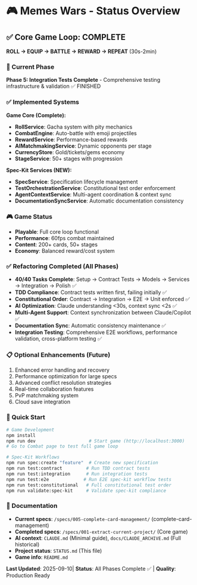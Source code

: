# 🎮 Memes Wars - Status Overview

## ✅ Core Game Loop: COMPLETE
**ROLL → EQUIP → BATTLE → REWARD → REPEAT** (30s-2min)

### 🎯 Current Phase  
**Phase 5: Integration Tests Complete** - Comprehensive testing infrastructure & validation ✅ FINISHED

### ✅ Implemented Systems
**Game Core (Complete):**
- **RollService**: Gacha system with pity mechanics
- **CombatEngine**: Auto-battle with emoji projectiles  
- **RewardService**: Performance-based rewards
- **AIMatchmakingService**: Dynamic opponents per stage
- **CurrencyStore**: Gold/tickets/gems economy
- **StageService**: 50+ stages with progression

**Spec-Kit Services (NEW):**
- **SpecService**: Specification lifecycle management
- **TestOrchestrationService**: Constitutional test order enforcement
- **AgentContextService**: Multi-agent coordination & context sync
- **DocumentationSyncService**: Automatic documentation consistency

### 🎮 Game Status
- **Playable**: Full core loop functional
- **Performance**: 60fps combat maintained
- **Content**: 200+ cards, 50+ stages
- **Economy**: Balanced reward/cost system

### ✅ Refactoring Completed (All Phases)
- **40/40 Tasks Complete**: Setup → Contract Tests → Models → Services → Integration → Polish ✅
- **TDD Compliance**: Contract tests written first, failing initially ✅
- **Constitutional Order**: Contract → Integration → E2E → Unit enforced ✅  
- **AI Optimization**: Claude understanding <30s, context sync <2s ✅
- **Multi-Agent Support**: Context synchronization between Claude/Copilot ✅
- **Documentation Sync**: Automatic consistency maintenance ✅
- **Integration Testing**: Comprehensive E2E workflows, performance validation, cross-platform testing ✅

### 📋 Optional Enhancements (Future)
1. Enhanced error handling and recovery
2. Performance optimization for large specs  
3. Advanced conflict resolution strategies
4. Real-time collaboration features
5. PvP matchmaking system
6. Cloud save integration

### 🚀 Quick Start
```bash
# Game Development
npm install
npm run dev                    # Start game (http://localhost:3000)
# Go to Combat page to test full game loop

# Spec-Kit Workflows  
npm run spec:create "feature"  # Create new specification
npm run test:contract         # Run TDD contract tests
npm run test:integration      # Run integration tests
npm run test:e2e             # Run E2E spec-kit workflow tests
npm run test:constitutional   # Full constitutional test order
npm run validate:spec-kit     # Validate spec-kit compliance
```

### 📁 Documentation
- **Current specs**: `/specs/005-complete-card-management/` (complete-card-management)
- **Completed specs**: `/specs/001-extract-current-project/` (Core game)  
- **AI context**: `CLAUDE.md` (Minimal guide), `docs/CLAUDE_ARCHIVE.md` (Full historical)
- **Project status**: `STATUS.md` (This file)
- **Game info**: `README.md`

**Last Updated**: 2025-09-10| **Status**: All Phases Complete ✅ | **Quality**: Production Ready